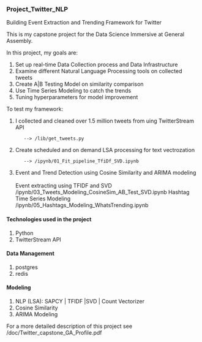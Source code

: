 ### Project_Twitter_NLP
Building Event Extraction and Trending Framework for Twitter


This is my capstone project for the Data Science Immersive at General Assembly. 

In this project, my goals are:
  1. Set up real-time Data Collection process and Data Infrastructure
  2. Examine different Natural Language Processing tools on collected tweets
  3. Create A|B Testing Model on similarity comparison
  4. Use Time Series Modeling to catch the trends
  5. Tuning hyperparameters for model improvement

To test my framework:
  1. I collected and cleaned over 1.5 million tweets from uing TwitterStream API
            
            --> /lib/get_tweets.py
  2. Create scheduled and on demand LSA processing for text vectrozation
            
            --> /ipynb/01_Fit_pipeline_TfiDf_SVD.ipynb
            
  3. Event and Trend Detection using Cosine Similarity and ARIMA modeling
            
            Event extracting using TFIDF and SVD
              /ipynb/03_Tweets_Modeling_CosineSim_AB_Test_SVD.ipynb
            Hashtag Time Series Modeling 
              /ipynb/05_Hashtags_Modeling_WhatsTrending.ipynb
        
#### Technologies used in the project
 1. Python
 2. TwitterStream API
####   Data Management
  1. postgres
  2. redis
####   Modeling
  1. NLP (LSA): SAPCY | TFIDF |SVD | Count Vectorizer 
  2. Cosine Similarity
  3. ARIMA Modeling
  
For a more detailed description of this project see /doc/Twitter_capstone_GA_Profile.pdf
